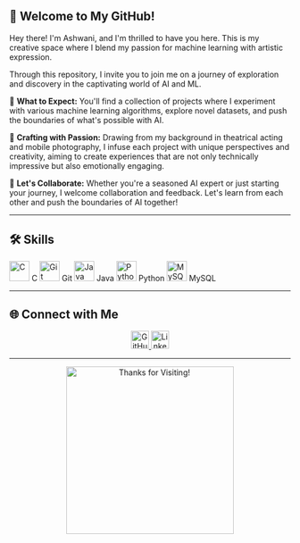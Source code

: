 <!-- Introduction Section -->
## 👋 Welcome to My GitHub! 

Hey there! I'm Ashwani, and I'm thrilled to have you here. This is my creative space where I blend my passion for machine learning with artistic expression. 

Through this repository, I invite you to join me on a journey of exploration and discovery in the captivating world of AI and ML.

🚀 **What to Expect:** You'll find a collection of projects where I experiment with various machine learning algorithms, explore novel datasets, and push the boundaries of what's possible with AI.

🎨 **Crafting with Passion:** Drawing from my background in theatrical acting and mobile photography, I infuse each project with unique perspectives and creativity, aiming to create experiences that are not only technically impressive but also emotionally engaging.

🤝 **Let's Collaborate:** Whether you're a seasoned AI expert or just starting your journey, I welcome collaboration and feedback. Let's learn from each other and push the boundaries of AI together!

---

<!-- Skills Section with animated icons -->
## 🛠️ Skills

<p align="left">
  <!-- Skills icons -->
  <img src="https://raw.githubusercontent.com/danielcranney/readme-generator/main/public/icons/skills/c-colored.svg" width="36" height="36" alt="C" /> C
  <img src="https://raw.githubusercontent.com/danielcranney/readme-generator/main/public/icons/skills/git-colored.svg" width="36" height="36" alt="Git" /> Git
  <img src="https://raw.githubusercontent.com/danielcranney/readme-generator/main/public/icons/skills/java-colored.svg" width="36" height="36" alt="Java" /> Java
  <a href="https://www.python.org/" target="_blank" rel="noreferrer"><img src="https://raw.githubusercontent.com/danielcranney/readme-generator/main/public/icons/skills/python-colored.svg" width="36" height="36" alt="Python" /></a> Python
  <a href="https://www.mysql.com/" target="_blank" rel="noreferrer"><img src="https://raw.githubusercontent.com/danielcranney/readme-generator/main/public/icons/skills/mysql-colored.svg" width="36" height="36" alt="MySQL" /></a> MySQL
</p>

---

<!-- Social Media Section -->
## 🌐 Connect with Me

<p align="center">
  <a href="https://www.github.com/itsashwanianand" target="_blank" rel="noreferrer">
    <img src="https://raw.githubusercontent.com/danielcranney/readme-generator/main/public/icons/socials/github.svg" alt="GitHub" width="32"/>
  </a>
  <a href="https://www.linkedin.com/in/ashwanianandofficialpage" target="_blank" rel="noreferrer">
    <img src="https://raw.githubusercontent.com/danielcranney/readme-generator/main/public/icons/socials/linkedin.svg" alt="LinkedIn" width="32"/>
  </a>
</p>

---

<!-- Footer Section -->
<p align="center">
  <img src="https://media.giphy.com/media/3o7aD5y9Y9mkt8z3fK/giphy.gif" alt="Thanks for Visiting!" width="300"/>
</p>
